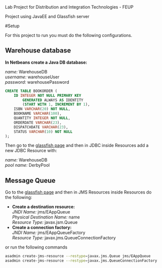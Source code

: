 Lab Project for Distribution and Integration Technologies - FEUP

Project using JavaEE and Glassfish server

#Setup

For this project to run you must do the following configurations. 

  
Warehouse database
------------------

**In Netbeans create a Java DB database:**

*name:* WarehouseDB  
*username:* warehouseUser  
*password:* warehousePassword  

```sql
CREATE TABLE BOOKORDER (
    ID INTEGER NOT NULL PRIMARY KEY 
        GENERATED ALWAYS AS IDENTITY
        (START WITH 1, INCREMENT BY 1),  
    ISBN VARCHAR(20) NOT NULL,
    BOOKNAME VARCHAR(100),
    QUANTITY INTEGER NOT NULL,
    ORDERDATE VARCHAR(23),
    DISPATCHDATE VARCHAR(23),
    STATUS VARCHAR(10) NOT NULL
);
```

Then go to the [glassfish page](http://localhost:4848) and then in JDBC inside Resources add a new JDBC Resource with:

*name:* WarehouseDB  
*pool name:* DerbyPool  

Message Queue
------------------

Go to the [glassfish page](http://localhost:4848) and then in JMS Resources  inside Resources do the following:

 - **Create a destination resource:**  
   *JNDI Name:* jms/EAppQueue  
   *Physical Destination Name:* name  
   *Resource Type:* javax.jsm.Queue  
 - **Create a connection factory:**  
   *JNDI Name:* jms/EAppQueueFactory  
   *Resource Type:* javax.jms.QueueConnectionFactory  

or run the following commands

```sh
asadmin create-jms-resource --restype=javax.jms.Queue jms/EAppQueue
asadmin create-jms-resource --restype=javax.jms.QueueConnectionFactory jms/EAppQueueFactory
```

